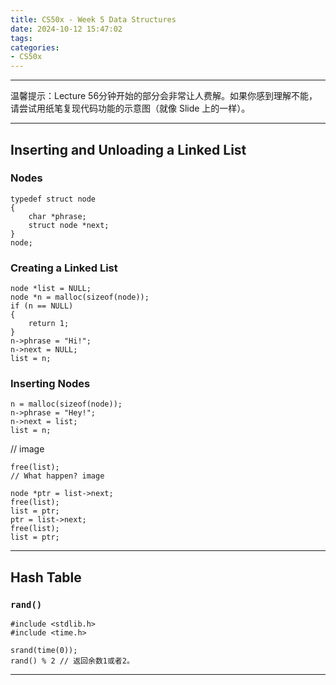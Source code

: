 ```yaml
---
title: CS50x - Week 5 Data Structures
date: 2024-10-12 15:47:02
tags:
categories: 
- CS50x
---
```


---

温馨提示：Lecture 56分钟开始的部分会非常让人费解。如果你感到理解不能，请尝试用纸笔复现代码功能的示意图（就像 Slide 上的一样）。

---

## Inserting and Unloading a Linked List

### Nodes

    typedef struct node
    {
        char *phrase;
        struct node *next;
    }
    node;

### Creating a Linked List

    node *list = NULL;
    node *n = malloc(sizeof(node));
    if (n == NULL)
    {
        return 1;
    }
    n->phrase = "Hi!";
    n->next = NULL;
    list = n;

### Inserting Nodes

    n = malloc(sizeof(node));
    n->phrase = "Hey!";
    n->next = list;
    list = n;

// image

    free(list);
    // What happen? image

    node *ptr = list->next;
    free(list);
    list = ptr;
    ptr = list->next;
    free(list);
    list = ptr;

---

## Hash Table

### `rand()`

    #include <stdlib.h>
    #include <time.h>
    
    srand(time(0));
    rand() % 2 // 返回余数1或者2。
    
---
